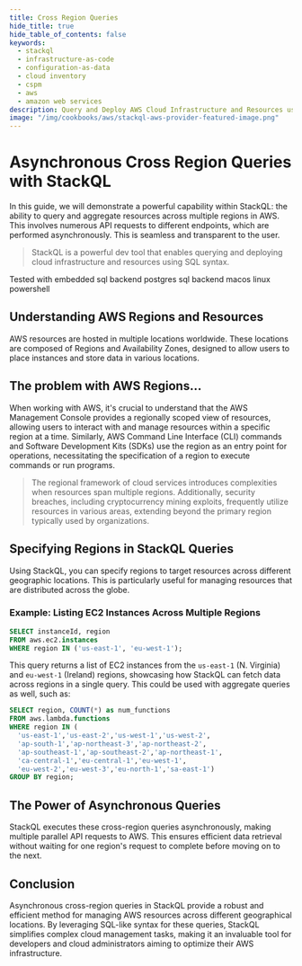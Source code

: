 ```yaml
---
title: Cross Region Queries
hide_title: true
hide_table_of_contents: false
keywords:
  - stackql
  - infrastructure-as-code
  - configuration-as-data
  - cloud inventory
  - cspm
  - aws
  - amazon web services
description: Query and Deploy AWS Cloud Infrastructure and Resources using SQL
image: "/img/cookbooks/aws/stackql-aws-provider-featured-image.png"
---
```


# Asynchronous Cross Region Queries with StackQL

In this guide, we will demonstrate a powerful capability within StackQL: the ability to query and aggregate resources across multiple regions in AWS.  This involves numerous API requests to different endpoints, which are performed asynchronously.  This is seamless and transparent to the user.  

> StackQL is a powerful dev tool that enables querying and deploying cloud infrastructure and resources using SQL syntax.  

Tested with <span class="cookbook_tested_on">embedded sql backend</span> <span class="cookbook_tested_on">postgres sql backend</span> <span class="cookbook_tested_on">macos</span> <span class="cookbook_tested_on">linux</span> <span class="cookbook_tested_on">powershell</span>

## Understanding AWS Regions and Resources

AWS resources are hosted in multiple locations worldwide.  These locations are composed of Regions and Availability Zones, designed to allow users to place instances and store data in various locations.

## The problem with AWS Regions...

When working with AWS, it's crucial to understand that the AWS Management Console provides a regionally scoped view of resources, allowing users to interact with and manage resources within a specific region at a time.  Similarly, AWS Command Line Interface (CLI) commands and Software Development Kits (SDKs) use the region as an entry point for operations, necessitating the specification of a region to execute commands or run programs.  

> The regional framework of cloud services introduces complexities when resources span multiple regions.  Additionally, security breaches, including cryptocurrency mining exploits, frequently utilize resources in various areas, extending beyond the primary region typically used by organizations.

## Specifying Regions in StackQL Queries

Using StackQL, you can specify regions to target resources across different geographic locations.  This is particularly useful for managing resources that are distributed across the globe.

### Example: Listing EC2 Instances Across Multiple Regions

```sql
SELECT instanceId, region
FROM aws.ec2.instances
WHERE region IN ('us-east-1', 'eu-west-1');
```

This query returns a list of EC2 instances from the `us-east-1` (N. Virginia) and `eu-west-1` (Ireland) regions, showcasing how StackQL can fetch data across regions in a single query.  This could be used with aggregate queries as well, such as:  

```sql
SELECT region, COUNT(*) as num_functions
FROM aws.lambda.functions
WHERE region IN (
  'us-east-1','us-east-2','us-west-1','us-west-2',
  'ap-south-1','ap-northeast-3','ap-northeast-2',
  'ap-southeast-1','ap-southeast-2','ap-northeast-1',
  'ca-central-1','eu-central-1','eu-west-1',
  'eu-west-2','eu-west-3','eu-north-1','sa-east-1')
GROUP BY region;
```

## The Power of Asynchronous Queries

StackQL executes these cross-region queries asynchronously, making multiple parallel API requests to AWS.  This ensures efficient data retrieval without waiting for one region's request to complete before moving on to the next.

## Conclusion

Asynchronous cross-region queries in StackQL provide a robust and efficient method for managing AWS resources across different geographical locations.  By leveraging SQL-like syntax for these queries, StackQL simplifies complex cloud management tasks, making it an invaluable tool for developers and cloud administrators aiming to optimize their AWS infrastructure.